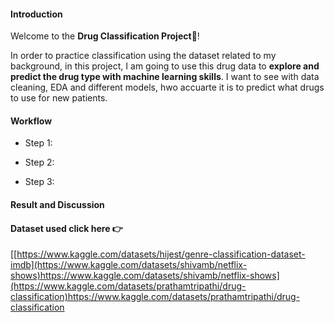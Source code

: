#### Introduction
Welcome to the **Drug Classification Project**💊!


In order to practice classification using the dataset related to my background, in this project, I am going to use this drug data to **explore and predict the drug type with machine learning skills**. 
I want to see with data cleaning, EDA and different models, hwo accuarte it is to predict what drugs to use for new patients. 


#### Workflow
- Step 1: 

- Step 2: 

- Step 3: 

#### Result and Discussion



#### Dataset used click here 👉
[[https://www.kaggle.com/datasets/hijest/genre-classification-dataset-imdb](https://www.kaggle.com/datasets/shivamb/netflix-shows)https://www.kaggle.com/datasets/shivamb/netflix-shows](https://www.kaggle.com/datasets/prathamtripathi/drug-classification)https://www.kaggle.com/datasets/prathamtripathi/drug-classification
